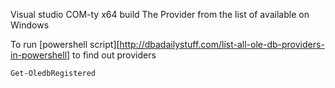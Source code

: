 Visual studio COM-ty x64 build
The Provider from the list of available on Windows

To run [powershell script][http://dbadailystuff.com/list-all-ole-db-providers-in-powershell] to find out providers
```
Get-OledbRegistered
```
